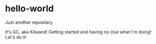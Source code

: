# hello-world
Just another repositary

It's GC, aka Kilwand! Getting started and having no clue what I'm doing!
Let's do it!

